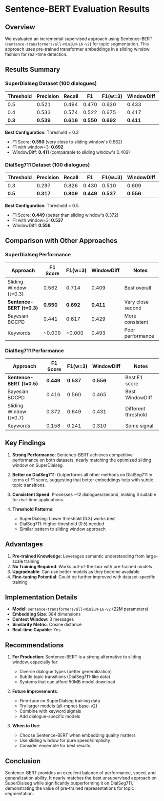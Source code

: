 # Sentence-BERT Evaluation Results

## Overview

We evaluated an incremental supervised approach using Sentence-BERT (`sentence-transformers/all-MiniLM-L6-v2`) for topic segmentation. This approach uses pre-trained transformer embeddings in a sliding window fashion for real-time detection.

## Results Summary

### SuperDialseg Dataset (100 dialogues)

| Threshold | Precision | Recall | F1    | F1(w=3) | WindowDiff | Speed   |
|-----------|-----------|--------|-------|---------|------------|---------|
| 0.5       | 0.521     | 0.494  | 0.470 | 0.620   | 0.433      | 8.0s    |
| 0.4       | 0.533     | 0.574  | 0.522 | 0.675   | 0.417      | 8.3s    |
| **0.3**   | **0.539** | **0.616** | **0.550** | **0.692** | **0.411** | **8.2s** |

**Best Configuration**: Threshold = 0.3
- F1 Score: **0.550** (very close to sliding window's 0.562)
- F1 with window=3: **0.692**
- WindowDiff: **0.411** (comparable to sliding window's 0.409)

### DialSeg711 Dataset (100 dialogues)

| Threshold | Precision | Recall | F1    | F1(w=3) | WindowDiff | Speed   |
|-----------|-----------|--------|-------|---------|------------|---------|
| 0.3       | 0.297     | 0.826  | 0.430 | 0.510   | 0.609      | 28.2s   |
| **0.5**   | **0.317** | **0.809** | **0.449** | **0.537** | **0.556** | **28.9s** |

**Best Configuration**: Threshold = 0.5
- F1 Score: **0.449** (better than sliding window's 0.372)
- F1 with window=3: **0.537**
- WindowDiff: **0.556**

## Comparison with Other Approaches

### SuperDialseg Performance

| Approach | F1 Score | F1(w=3) | WindowDiff | Notes |
|----------|----------|---------|------------|-------|
| Sliding Window (t=0.3) | 0.562 | 0.714 | 0.409 | Best overall |
| **Sentence-BERT (t=0.3)** | **0.550** | **0.692** | **0.411** | Very close second |
| Bayesian BOCPD | 0.441 | 0.617 | 0.429 | More consistent |
| Keywords | ~0.000 | ~0.000 | 0.493 | Poor performance |

### DialSeg711 Performance

| Approach | F1 Score | F1(w=3) | WindowDiff | Notes |
|----------|----------|---------|------------|-------|
| **Sentence-BERT (t=0.5)** | **0.449** | **0.537** | **0.556** | Best F1 score |
| Bayesian BOCPD | 0.416 | 0.560 | 0.465 | Best WindowDiff |
| Sliding Window (t=0.7) | 0.372 | 0.649 | 0.431 | Different threshold |
| Keywords | 0.158 | 0.241 | 0.310 | Some signal |

## Key Findings

1. **Strong Performance**: Sentence-BERT achieves competitive performance on both datasets, nearly matching the optimized sliding window on SuperDialseg.

2. **Better on DialSeg711**: Outperforms all other methods on DialSeg711 in terms of F1 score, suggesting that better embeddings help with subtle topic transitions.

3. **Consistent Speed**: Processes ~12 dialogues/second, making it suitable for real-time applications.

4. **Threshold Patterns**:
   - SuperDialseg: Lower threshold (0.3) works best
   - DialSeg711: Higher threshold (0.5) needed
   - Similar pattern to sliding window approach

## Advantages

1. **Pre-trained Knowledge**: Leverages semantic understanding from large-scale training
2. **No Training Required**: Works out-of-the-box with pre-trained models
3. **Upgradeable**: Can use better models as they become available
4. **Fine-tuning Potential**: Could be further improved with dataset-specific training

## Implementation Details

- **Model**: `sentence-transformers/all-MiniLM-L6-v2` (22M parameters)
- **Embedding Size**: 384 dimensions
- **Context Window**: 3 messages
- **Similarity Metric**: Cosine distance
- **Real-time Capable**: Yes

## Recommendations

1. **For Production**: Sentence-BERT is a strong alternative to sliding window, especially for:
   - Diverse dialogue types (better generalization)
   - Subtle topic transitions (DialSeg711-like data)
   - Systems that can afford 50MB model download

2. **Future Improvements**:
   - Fine-tune on SuperDialseg training data
   - Try larger models (all-mpnet-base-v2)
   - Combine with keyword signals
   - Add dialogue-specific models

3. **When to Use**:
   - Choose Sentence-BERT when embedding quality matters
   - Use sliding window for pure speed/simplicity
   - Consider ensemble for best results

## Conclusion

Sentence-BERT provides an excellent balance of performance, speed, and generalization ability. It nearly matches the best unsupervised approach on SuperDialseg while significantly outperforming it on DialSeg711, demonstrating the value of pre-trained representations for topic segmentation.
